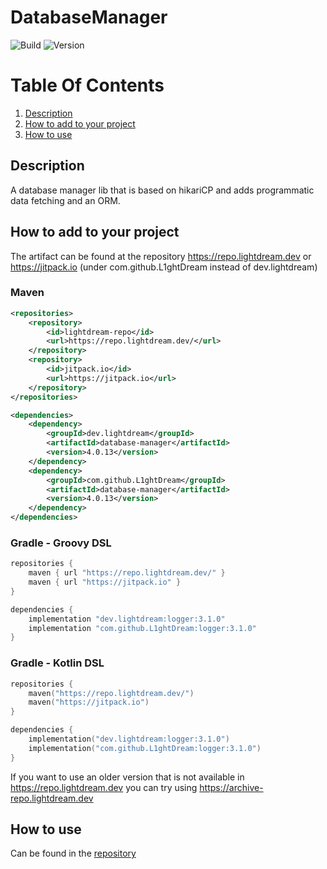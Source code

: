 
# DatabaseManager

![Build](../../actions/workflows/build.yml/badge.svg)
![Version](https://img.shields.io/badge/Version-4.0.13-red.svg)

# Table Of Contents
1. [Description](#description)
2. [How to add to your project](#how-to-add-to-your-project)
3. [How to use](#how-to-use)

## Description
A database manager lib that is based on hikariCP and adds programmatic data fetching and an ORM.

## How to add to your project


The artifact can be found at the repository https://repo.lightdream.dev or https://jitpack.io (under com.github.L1ghtDream instead of dev.lightdream)

### Maven
```xml
<repositories>
    <repository>
        <id>lightdream-repo</id>
        <url>https://repo.lightdream.dev/</url>
    </repository>
    <repository>
        <id>jitpack.io</id>
        <url>https://jitpack.io</url>
    </repository>
</repositories>
```
```xml
<dependencies>
    <dependency>
        <groupId>dev.lightdream</groupId>
        <artifactId>database-manager</artifactId>
        <version>4.0.13</version>
    </dependency>
    <dependency>
        <groupId>com.github.L1ghtDream</groupId>
        <artifactId>database-manager</artifactId>
        <version>4.0.13</version>
    </dependency>
</dependencies>
```

### Gradle - Groovy DSL
```groovy
repositories {
    maven { url "https://repo.lightdream.dev/" }
    maven { url "https://jitpack.io" }
}

dependencies {
    implementation "dev.lightdream:logger:3.1.0"
    implementation "com.github.L1ghtDream:logger:3.1.0"
}
```

### Gradle - Kotlin DSL
```kotlin
repositories {
    maven("https://repo.lightdream.dev/")
    maven("https://jitpack.io")
}

dependencies {
    implementation("dev.lightdream:logger:3.1.0")
    implementation("com.github.L1ghtDream:logger:3.1.0")
}
```

If you want to use an older version that is not available in https://repo.lightdream.dev you can try using https://archive-repo.lightdream.dev


## How to use

Can be found in the [repository](/src/main/java/example)
